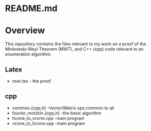 # README.md

# Overview
This repository contains the files relevant to my work on a proof of the Minkowski-Weyl Theorem (MWT), and C++ (cpp) code relevant to an enumeration algorithm.

## Latex
* mwt.tex            - the proof

## cpp
* common.{cpp,h}            -Vector/Matrix ops common to all
* fourier_motzkin.{cpp,h}   -the basic algorithm
* hcone_to_vcone.cpp        -main program
* vcone_to_hcone.cpp        -main program
